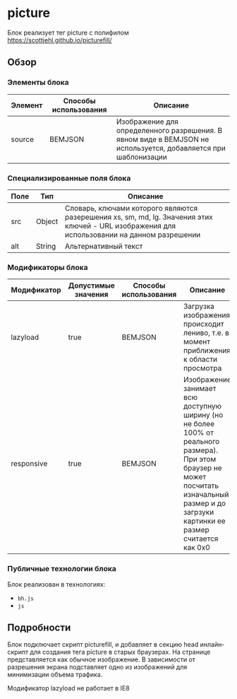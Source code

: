 # picture

Блок реализует тег picture с полифилом https://scottjehl.github.io/picturefill/

## Обзор

### Элементы блока

| Элемент | Способы использования | Описание |
| ----------- | ------------------- | -------- |
| source | BEMJSON | Изображение для определенного разрешения. В явном виде в BEMJSON не используется, добавляется при шаблонизации |

### Специализированные поля блока

| Поле | Тип | Описание |
| ----------- | ------------------- | -------- |
| src | Object | Словарь, ключами которого являются разерешения xs, sm, md, lg. Значения этих ключей - URL изображения для использовании на данном разрешении |
| alt | String | Альтернативный текст |

### Модификаторы блока

| Модификатор | Допустимые значения | Способы использования | Описание |
| ----------- | ------------------- | -------------------- | -------- |
| lazyload | true | BEMJSON | Загрузка изображения происходит лениво, т.е. в момент приближения к области просмотра |
| responsive | true | BEMJSON | Изображение занимает всю доступную ширину (но не более 100% от реального размера). При этом браузер не может посчитать изначальный размер и до загрзуки картинки ее размер считается как 0x0 |

### Публичные технологии блока

Блок реализован в технологиях:

* `bh.js`
* `js`

## Подробности

Блок подключает скрипт picturefill, и добавляет в секцию head инлайн-скрипт для создания тега picture в старых браузерах.
На странице представляется как обычное изображение. В зависимости от разрешения экрана подставляет одно из изображений для минимизации объема трафика.

Модификатор lazyload не работает в IE8